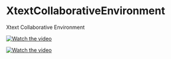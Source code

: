 # XtextCollaborativeEnvironment
Xtext Collaborative Environment



[![Watch the video](https://img.youtube.com/vi/T-D1KVIuvjA/maxresdefault.jpg)]([https://youtu.be/T-D1KVIuvjA](https://drive.google.com/file/d/1XMri9s82fmsX4FynGZjhJtjv_XSFlzEJ/view?usp=sharing)https://drive.google.com/file/d/1XMri9s82fmsX4FynGZjhJtjv_XSFlzEJ/view?usp=sharing)

[![Watch the video](https://img.youtube.com/vi/T-D1KVIuvjA/maxresdefault.jpg)](https://drive.google.com/file/d/1XMri9s82fmsX4FynGZjhJtjv_XSFlzEJ/view?usp=sharing)







